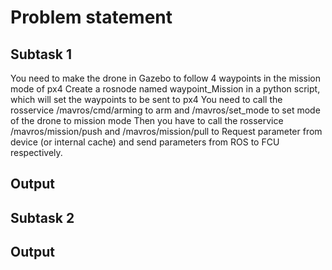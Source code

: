 # Problem statement
## Subtask 1
You need to make the drone in Gazebo to follow 4 waypoints in the mission mode of px4
Create a rosnode named waypoint_Mission in a python script, which will set the waypoints to be sent to px4
You need to call the rosservice /mavros/cmd/arming to arm and /mavros/set_mode to set mode of the drone to mission mode
Then you have to call the rosservice /mavros/mission/push and /mavros/mission/pull to Request parameter from device (or internal cache) and send parameters from ROS to FCU respectively.
## Output
## Subtask 2
## Output

